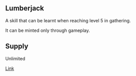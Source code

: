 ## Lumberjack

A skill that can be learnt when reaching level 5 in gathering.

It can be minted only through gameplay.

## Supply

Unlimited

[Link](https://docs.sunflower-land.com/crafting-guide)
